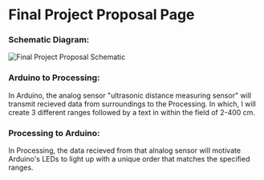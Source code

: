 # Final Project Proposal Page

### Schematic Diagram:

![Final Project Proposal Schematic](https://user-images.githubusercontent.com/60816393/85263345-176c2b80-b480-11ea-99b0-50aeafce9d34.jpeg)

### Arduino to Processing:

In Arduino, the analog sensor "ultrasonic distance measuring sensor" will transmit recieved data from surroundings to the Processing. In which, I will create 3 different ranges followed by a text in within the field of 2-400 cm. 

### Processing to Arduino:

In Processing, the data recieved from that alnalog sensor will motivate Arduino's LEDs to light up with a unique order that matches the specified ranges. 
